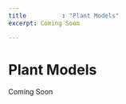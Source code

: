 ```yaml
---
title          : "Plant Models"
excerpt: Coming Soon

---
```

<h1>Plant Models</h1>


<p>
Coming Soon